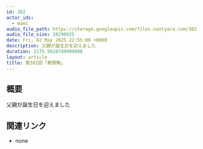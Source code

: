 ```yaml
---
id: 382
actor_ids:
  - mami
audio_file_path: https://storage.googleapis.com/files.nantyara.com/382.mp3
audio_file_size: 28290025
date: Fri, 02 May 2025 22:55:00 +0900
description: 父親が誕生日を迎えました
duration: 1175.5628749999998
layout: article
title: 第382回「寿限無」
---
```

## 概要

父親が誕生日を迎えました

## 関連リンク

* none
